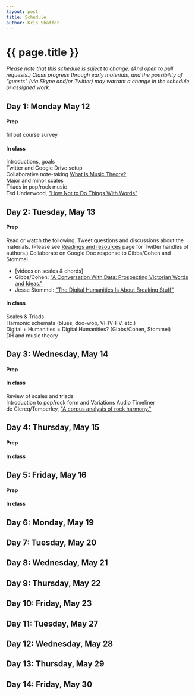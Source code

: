 ```yaml
---
layout: post
title: Schedule
author: Kris Shaffer
---
```


# {{ page.title }} #

*Please note that this schedule is suject to change. (And open to pull requests.) Class progress through early materials, and the possibility of "guests" (via Skype and/or Twitter) may warrant a change in the schedule or assigned work.*

## Day 1: Monday May 12 ##

#### Prep ####

fill out course survey

#### In class ####

Introductions, goals  
Twitter and Google Drive setup  
Collaborative note-taking
[What Is Music Theory?](http://www.hybridpedagogy.com/page-two/music-theory/)  
Major and minor scales  
Triads in pop/rock music  
Ted Underwood, ["How Not to Do Things With Words"](http://tedunderwood.com/2012/08/25/how-not-to-do-things-with-words/)

## Day 2: Tuesday, May 13 ##

#### Prep ####

Read or watch the following. Tweet questions and discussions about the materials. (Please see [Readings and resources](readings.html) page for Twitter handles of authors.) Collaborate on Google Doc response to Gibbs/Cohen and Stommel.

- [videos on scales & chords]  
- Gibbs/Cohen: ["A Conversation With Data: Prospecting Victorian Words and Ideas."](http://muse.jhu.edu/journals/victorian_studies/v054/54.1.gibbs.html)  
- Jesse Stommel: ["The Digital Humanities Is About Breaking Stuff"](http://www.hybridpedagogy.com/journal/the-digital-humanities-is-about-breaking-stuff/)

#### In class ####

Scales & Triads  
Harmonic schemata (blues, doo-wop, VI–IV-I-V, etc.)  
Digital + Humanities = Digital Humanities? (Gibbs/Cohen, Stommel)  
DH and music theory


## Day 3: Wednesday, May 14 ##

#### Prep ####

#### In class ####

Review of scales and triads  
Introduction to pop/rock form and Variations Audio Timeliner  
de Clercq/Temperley, ["A corpus analysis of rock harmony."](http://dx.doi.org/10.1017/S026114301000067X)


## Day 4: Thursday, May 15 ##

#### Prep ####

#### In class ####


## Day 5: Friday, May 16 ##

#### Prep ####

#### In class ####


## Day 6: Monday, May 19 ##



## Day 7: Tuesday, May 20 ##



## Day 8: Wednesday, May 21 ##



## Day 9: Thursday, May 22 ##



## Day 10: Friday, May 23 ##



## Day 11: Tuesday, May 27 ##



## Day 12: Wednesday, May 28 ##



## Day 13: Thursday, May 29 ##



## Day 14: Friday, May 30 ##



